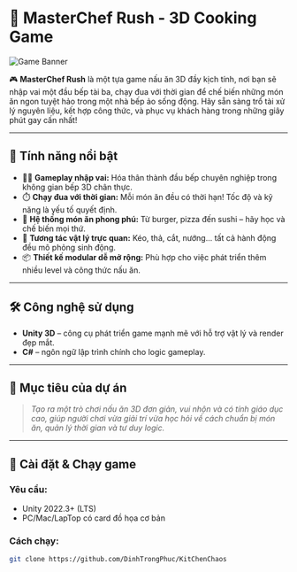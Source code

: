 # 🍳 **MasterChef Rush - 3D Cooking Game**

![Game Banner](https://ibb.co/4Zd8T5JP) 

🎮 **MasterChef Rush** là một tựa game nấu ăn 3D đầy kịch tính, nơi bạn sẽ nhập vai một đầu bếp tài ba, chạy đua với thời gian để chế biến những món ăn ngon tuyệt hảo trong một nhà bếp ảo sống động. Hãy sẵn sàng trổ tài xử lý nguyên liệu, kết hợp công thức, và phục vụ khách hàng trong những giây phút gay cấn nhất!

---

## 🚀 Tính năng nổi bật

- 🧑‍🍳 **Gameplay nhập vai:** Hóa thân thành đầu bếp chuyên nghiệp trong không gian bếp 3D chân thực.
- ⏱️ **Chạy đua với thời gian:** Mỗi món ăn đều có thời hạn! Tốc độ và kỹ năng là yếu tố quyết định.
- 🍲 **Hệ thống món ăn phong phú:** Từ burger, pizza đến sushi – hãy học và chế biến mọi thứ.
- 🧂 **Tương tác vật lý trực quan:** Kéo, thả, cắt, nướng... tất cả hành động đều mô phỏng sinh động.
- 📦 **Thiết kế modular dễ mở rộng:** Phù hợp cho việc phát triển thêm nhiều level và công thức nấu ăn.

---

## 🛠️ Công nghệ sử dụng

- **Unity 3D** – công cụ phát triển game mạnh mẽ với hỗ trợ vật lý và render đẹp mắt.
- **C#** – ngôn ngữ lập trình chính cho logic gameplay.

---

## 🎯 Mục tiêu của dự án

> *Tạo ra một trò chơi nấu ăn 3D đơn giản, vui nhộn và có tính giáo dục cao, giúp người chơi vừa giải trí vừa học hỏi về cách chuẩn bị món ăn, quản lý thời gian và tư duy logic.*

---


## 🔧 Cài đặt & Chạy game

### Yêu cầu:
- Unity 2022.3+ (LTS)
- PC/Mac/LapTop có card đồ họa cơ bản

### Cách chạy:
```bash
git clone https://github.com/DinhTrongPhuc/KitChenChaos
